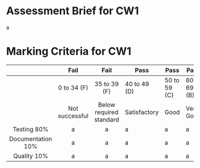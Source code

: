 # Assessment Brief for CW1 
a


# Marking Criteria for CW1 

|  | Fail | Fail | Pass | Pass | Pass | Pass | Pass |
| :---: | :---: | :---: | ---- | ---- | ---- | ---- | ---- |
|  | 0 to 34 (F) | 35 to 39 (F) | 40 to 49 (D) | 50 to 59 (C) | 60 to 69 (B) | 70 to 79 (A) | 80 to 100 (A) |
|  | Not successful| Below required standard | Satisfactory | Good | Very Good | Excellent | Outstanding |
| Testing 80% | a | a | a | a | a | a | a |
| Documentation 10% | a| a | a | a | a| a | a |
| Quality 10% | a| a | a | a| a | a | a |



